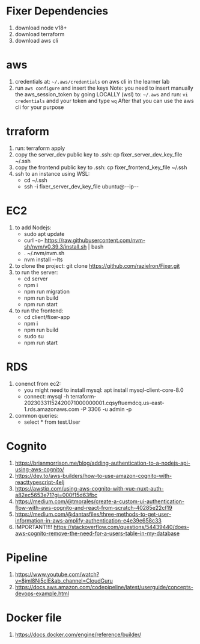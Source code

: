 # Fixer Dependencies
1. download node v18+
2. download terraform
3. download aws cli

# aws
1. credentials at: `~/.aws/credentials` on aws cli in the learner lab
2. run `aws configure` and insert the keys
Note: you need to insert manually the aws_session_token by going LOCALLY (wsl) to: `~/.aws`
and run: `vi credentials` andd your token and type `wq`
After that you can use the aws cli for your purpose

# trraform
1. run: terraform apply
2. copy the server_dev public key to .ssh: cp fixer_server_dev_key_file ~/.ssh
3. copy the frontend public key to .ssh: cp fixer_frontend_key_file ~/.ssh
4. ssh to an instance using WSL:
    * cd ~/.ssh
    * ssh -i fixer_server_dev_key_file ubuntu@--ip--

# EC2
1. to add Nodejs:
    * sudo apt update
    * curl -o- https://raw.githubusercontent.com/nvm-sh/nvm/v0.39.3/install.sh | bash
    * . ~/.nvm/nvm.sh
    * nvm install --lts
2. to clone the project: git clone https://github.com/razielron/Fixer.git
3. to run the server:
    * cd server
    * npm i
    * npm run migration
    * npm run build
    * npm run start
4. to run the frontend:
    * cd client/fixer-app
    * npm i
    * npm run build
    * sudo su
    * npm run start

# RDS
1. conenct from ec2:
    * you might need to install mysql: apt install mysql-client-core-8.0
    * connect: mysql -h terraform-20230331152420071000000001.cqsyftuemdcq.us-east-1.rds.amazonaws.com -P 3306 -u admin -p
2. common queries:
    * select * from test.User

# Cognito
1. https://brianmorrison.me/blog/adding-authentication-to-a-nodejs-api-using-aws-cognito/
2. https://dev.to/aws-builders/how-to-use-amazon-cognito-with-reacttypescript-4elj
3. https://awstip.com/using-aws-cognito-with-vue-nuxt-auth-a82ec5653e71?gi=000f15d63fbc
4. https://medium.com/@tmorales/create-a-custom-ui-authentication-flow-with-aws-cognito-and-react-from-scratch-40285e22cf19
5. https://medium.com/@dantasfiles/three-methods-to-get-user-information-in-aws-amplify-authentication-e4e39e658c33
6. IMPORTANT!!!! https://stackoverflow.com/questions/54439440/does-aws-cognito-remove-the-need-for-a-users-table-in-my-database

# Pipeline
1. https://www.youtube.com/watch?v=8jml8Ni5cIE&ab_channel=CloudGuru
2. https://docs.aws.amazon.com/codepipeline/latest/userguide/concepts-devops-example.html

# Docker file
1. https://docs.docker.com/engine/reference/builder/